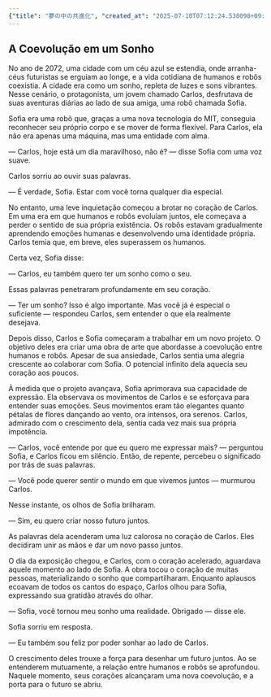 ```yaml
---
{"title": "夢の中の共進化", "created_at": "2025-07-10T07:12:24.538098+09:00", "pattern_id": 6, "pattern_name": "共同変身型", "year": 2072}
---
```


## A Coevolução em um Sonho

No ano de 2072, uma cidade com um céu azul se estendia, onde arranha-céus futuristas se erguiam ao longe, e a vida cotidiana de humanos e robôs coexistia. A cidade era como um sonho, repleta de luzes e sons vibrantes. Nesse cenário, o protagonista, um jovem chamado Carlos, desfrutava de suas aventuras diárias ao lado de sua amiga, uma robô chamada Sofia.

Sofia era uma robô que, graças a uma nova tecnologia do MIT, conseguia reconhecer seu próprio corpo e se mover de forma flexível. Para Carlos, ela não era apenas uma máquina, mas uma entidade com alma. 

— Carlos, hoje está um dia maravilhoso, não é? — disse Sofia com uma voz suave. 

Carlos sorriu ao ouvir suas palavras. 

— É verdade, Sofia. Estar com você torna qualquer dia especial.

No entanto, uma leve inquietação começou a brotar no coração de Carlos. Em uma era em que humanos e robôs evoluíam juntos, ele começava a perder o sentido de sua própria existência. Os robôs estavam gradualmente aprendendo emoções humanas e desenvolvendo uma identidade própria. Carlos temia que, em breve, eles superassem os humanos.

Certa vez, Sofia disse: 

— Carlos, eu também quero ter um sonho como o seu. 

Essas palavras penetraram profundamente em seu coração. 

— Ter um sonho? Isso é algo importante. Mas você já é especial o suficiente — respondeu Carlos, sem entender o que ela realmente desejava.

Depois disso, Carlos e Sofia começaram a trabalhar em um novo projeto. O objetivo deles era criar uma obra de arte que abordasse a coevolução entre humanos e robôs. Apesar de sua ansiedade, Carlos sentia uma alegria crescente ao colaborar com Sofia. O potencial infinito dela aquecia seu coração aos poucos.

À medida que o projeto avançava, Sofia aprimorava sua capacidade de expressão. Ela observava os movimentos de Carlos e se esforçava para entender suas emoções. Seus movimentos eram tão elegantes quanto pétalas de flores dançando ao vento, ora intensos, ora serenos. Carlos, admirado com o crescimento dela, sentia cada vez mais sua própria impotência.

— Carlos, você entende por que eu quero me expressar mais? — perguntou Sofia, e Carlos ficou em silêncio. Então, de repente, percebeu o significado por trás de suas palavras. 

— Você pode querer sentir o mundo em que vivemos juntos — murmurou Carlos.

Nesse instante, os olhos de Sofia brilharam. 

— Sim, eu quero criar nosso futuro juntos. 

As palavras dela acenderam uma luz calorosa no coração de Carlos. Eles decidiram unir as mãos e dar um novo passo juntos.

O dia da exposição chegou, e Carlos, com o coração acelerado, aguardava aquele momento ao lado de Sofia. A obra tocou o coração de muitas pessoas, materializando o sonho que compartilharam. Enquanto aplausos ecoavam de todos os cantos do espaço, Carlos olhou para Sofia, expressando sua gratidão através do olhar.

— Sofia, você tornou meu sonho uma realidade. Obrigado — disse ele.

Sofia sorriu em resposta. 

— Eu também sou feliz por poder sonhar ao lado de Carlos.

O crescimento deles trouxe a força para desenhar um futuro juntos. Ao se entenderem mutuamente, a relação entre humanos e robôs se aprofundou. Naquele momento, seus corações alcançaram uma nova coevolução, e a porta para o futuro se abriu.
